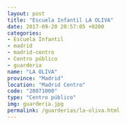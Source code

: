 ```yaml
---
layout: post
title: "Escuela Infantil LA OLIVA"
date: 2017-09-20 20:57:05 +0200
categories:
- Escuela Infantil
- madrid
- madrid-centro
- Centro público
- guarderia
name: "LA OLIVA"
province: "Madrid"
location: "Madrid Centro"
code: "28071000"
type: "Centro público"
img: guarderia.jpg
permalink: /guarderias/la-oliva.html
---
```

